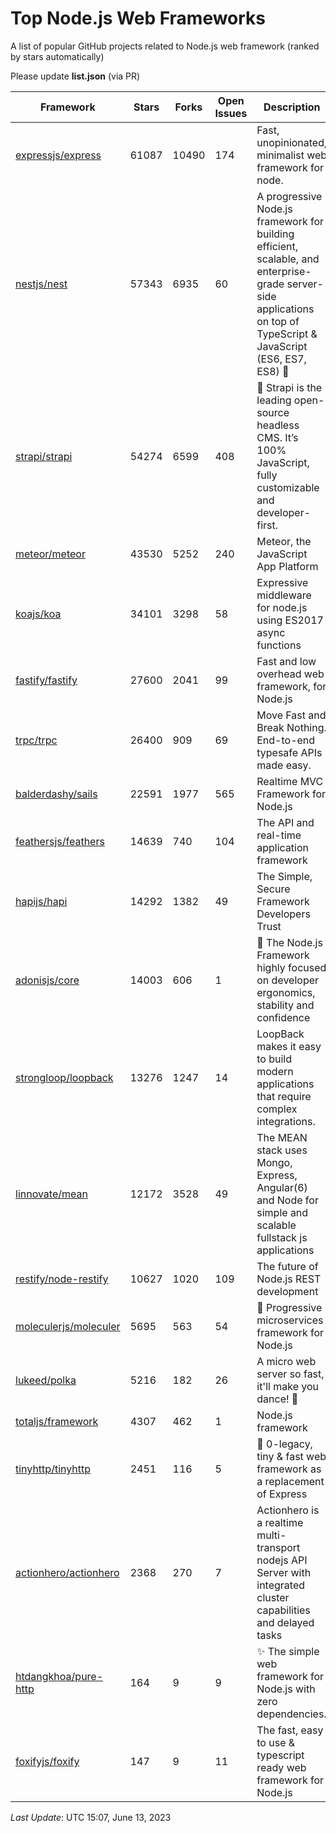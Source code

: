 # Top Node.js Web Frameworks
A list of popular GitHub projects related to Node.js web framework (ranked by stars automatically)

Please update **list.json** (via PR)

| Framework | Stars | Forks | Open Issues | Description | Last Update | License |
| --------- | ----- | ----- | ----------- | ----------- | ----------- | ------- |
| [expressjs/express](https://github.com/expressjs/express) | 61087 | 10490 | 174 | Fast, unopinionated, minimalist web framework for node. | May 16, 2023 | MIT License |
| [nestjs/nest](https://github.com/nestjs/nest) | 57343 | 6935 | 60 | A progressive Node.js framework for building efficient, scalable, and enterprise-grade server-side applications on top of TypeScript & JavaScript (ES6, ES7, ES8) 🚀 | June 13, 2023 | MIT License |
| [strapi/strapi](https://github.com/strapi/strapi) | 54274 | 6599 | 408 | 🚀 Strapi is the leading open-source headless CMS. It’s 100% JavaScript, fully customizable and developer-first. | June 12, 2023 | Other |
| [meteor/meteor](https://github.com/meteor/meteor) | 43530 | 5252 | 240 | Meteor, the JavaScript App Platform | June 01, 2023 | Other |
| [koajs/koa](https://github.com/koajs/koa) | 34101 | 3298 | 58 | Expressive middleware for node.js using ES2017 async functions | May 17, 2023 | MIT License |
| [fastify/fastify](https://github.com/fastify/fastify) | 27600 | 2041 | 99 | Fast and low overhead web framework, for Node.js | June 12, 2023 | Other |
| [trpc/trpc](https://github.com/trpc/trpc)| 26400 | 909 | 69 | Move Fast and Break Nothing. End-to-end typesafe APIs made easy. | June 12, 2023 | MIT License |
| [balderdashy/sails](https://github.com/balderdashy/sails) | 22591 | 1977 | 565 | Realtime MVC Framework for Node.js | May 19, 2023 | MIT License |
| [feathersjs/feathers](https://github.com/feathersjs/feathers) | 14639 | 740 | 104 | The API and real-time application framework | June 07, 2023 | MIT License |
| [hapijs/hapi](https://github.com/hapijs/hapi) | 14292 | 1382 | 49 | The Simple, Secure Framework Developers Trust | April 24, 2023 | Other |
| [adonisjs/core](https://github.com/adonisjs/core) | 14003 | 606 | 1 | 🚀 The Node.js Framework highly focused on developer ergonomics, stability and confidence | June 05, 2023 | MIT License |
| [strongloop/loopback](https://github.com/strongloop/loopback) | 13276 | 1247 | 14 | LoopBack makes it easy to build modern applications that require complex integrations. | March 06, 2021 | Other |
| [linnovate/mean](https://github.com/linnovate/mean) | 12172 | 3528 | 49 | The MEAN stack uses Mongo, Express, Angular(6) and Node for simple and scalable fullstack js applications | August 14, 2022 |  |
| [restify/node-restify](https://github.com/restify/node-restify) | 10627 | 1020 | 109 | The future of Node.js REST development | April 12, 2023 | MIT License |
| [moleculerjs/moleculer](https://github.com/moleculerjs/moleculer) | 5695 | 563 | 54 | :rocket: Progressive microservices framework for Node.js | June 11, 2023 | MIT License |
| [lukeed/polka](https://github.com/lukeed/polka) | 5216 | 182 | 26 | A micro web server so fast, it'll make you dance! :dancers: | May 22, 2021 | MIT License |
| [totaljs/framework](https://github.com/totaljs/framework) | 4307 | 462 | 1 | Node.js framework | November 13, 2022 | Other |
| [tinyhttp/tinyhttp](https://github.com/tinyhttp/tinyhttp) | 2451 | 116 | 5 | 🦄 0-legacy, tiny & fast web framework as a replacement of Express | June 08, 2023 | MIT License |
| [actionhero/actionhero](https://github.com/actionhero/actionhero) | 2368 | 270 | 7 | Actionhero is a realtime multi-transport nodejs API Server with integrated cluster capabilities and delayed tasks | June 13, 2023 | Apache License 2.0 |
| [htdangkhoa/pure-http](https://github.com/htdangkhoa/pure-http) | 164 | 9 | 9 | ✨ The simple web framework for Node.js with zero dependencies. | May 03, 2023 | MIT License |
| [foxifyjs/foxify](https://github.com/foxifyjs/foxify) | 147 | 9 | 11 | The fast, easy to use & typescript ready web framework for Node.js | June 13, 2023 | MIT License |

*Last Update*: UTC 15:07, June 13, 2023

